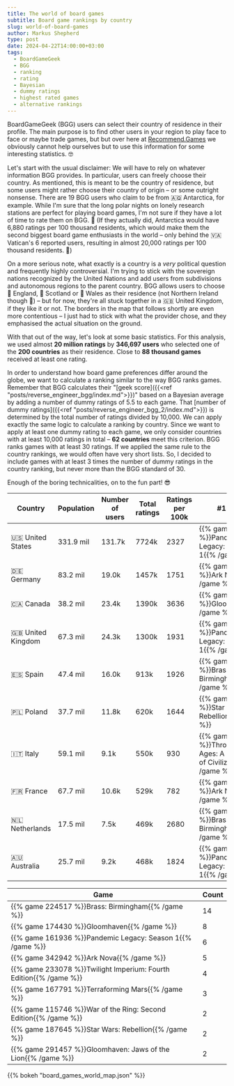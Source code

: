 ```yaml
---
title: The world of board games
subtitle: Board game rankings by country
slug: world-of-board-games
author: Markus Shepherd
type: post
date: 2024-04-22T14:00:00+03:00
tags:
  - BoardGameGeek
  - BGG
  - ranking
  - rating
  - Bayesian
  - dummy ratings
  - highest rated games
  - alternative rankings
---
```


<script type="text/javascript" src="https://cdn.bokeh.org/bokeh/release/bokeh-3.4.1.min.js" ></script>
<script type="text/javascript" src="https://cdn.bokeh.org/bokeh/release/bokeh-widgets-3.4.1.min.js" ></script>
<script type="text/javascript" src="https://cdn.bokeh.org/bokeh/release/bokeh-tables-3.4.1.min.js" ></script>
<script type="text/javascript" src="https://cdn.bokeh.org/bokeh/release/bokeh-api-3.4.1.min.js" ></script>

BoardGameGeek (BGG) users can select their country of residence in their profile. The main purpose is to find other users in your region to play face to face or maybe trade games, but but over here at [Recommend.Games](https://recommend.games/#/) we obviously cannot help ourselves but to use this information for some interesting statistics. 🤓

Let's start with the usual disclaimer: We will have to rely on whatever information BGG provides. In particular, users can freely choose their country. As mentioned, this is meant to be the country of residence, but some users might rather choose their country of origin – or some outright nonsense. There are 19 BGG users who claim to be from 🇦🇶 Antarctica, for example. While I'm sure that the long polar nights on lonely research stations are perfect for playing board games, I'm not sure if they have a lot of time to rate them on BGG. 🐧 (If they actually did, Antarctica would have 6,880 ratings per 100 thousand residents, which would make them the second biggest board game enthusiasts in the world – only behind the 🇻🇦 Vatican's 6 reported users, resulting in almost 20,000 ratings per 100 thousand residents. 🙏)

On a more serious note, what exactly is a country is a *very* political question and frequently highly controversial. I'm trying to stick with the sovereign nations recognized by the United Nations and️ add users from subdivisions and autonomous regions to the parent country. BGG allows users to choose 🏴󠁧󠁢󠁥󠁮󠁧󠁿 England, 🏴󠁧󠁢󠁳󠁣󠁴󠁿 Scotland or 🏴󠁧󠁢󠁷󠁬󠁳󠁿 Wales as their residence (not Northern Ireland though 🤔) – but for now, they're all stuck together in a 🇬🇧 United Kingdom, if they like it or not. The borders in the map that follows shortly are even more contentious – I just had to stick with what the provider chose, and they emphasised the actual situation on the ground.

With that out of the way, let's look at some basic statistics. For this analysis, we used almost **20 million ratings** by **346,697 users** who selected one of the **200 countries** as their residence. Close to **88 thousand games** received at least one rating.

In order to understand how board game preferences differ around the globe, we want to calculate a ranking similar to the way BGG ranks games. Remember that BGG calculates their "[geek score]({{<ref "posts/reverse_engineer_bgg/index.md">}})" based on a Bayesian average by adding a number of dummy ratings of 5.5 to each game. That [number of dummy ratings]({{<ref "posts/reverse_engineer_bgg_2/index.md">}}) is determined by the total number of ratings divided by 10,000. We can apply exactly the same logic to calculate a ranking by country. Since we want to apply at least one dummy rating to each game, we only consider countries with at least 10,000 ratings in total – **62 countries** meet this criterion. BGG ranks games with at least 30 ratings. If we applied the same rule to the country rankings, we would often have very short lists. So, I decided to include games with at least 3 times the number of dummy ratings in the country ranking, but never more than the BGG standard of 30.

Enough of the boring technicalities, on to the fun part! 😎

| Country           | Population | Number of users | Total ratings | Ratings per 100k | #1 game                                                                       |
|-------------------|------------|-----------------|---------------|------------------|-------------------------------------------------------------------------------|
| 🇺🇸 United States  | 331.9 mil  | 131.7k          | 7724k         | 2327             | {{% game 161936 %}}Pandemic Legacy: Season 1{{% /game %}}                     |
| 🇩🇪 Germany        | 83.2 mil   | 19.0k           | 1457k         | 1751             | {{% game 342942 %}}Ark Nova{{% /game %}}                                      |
| 🇨🇦 Canada         | 38.2 mil   | 23.4k           | 1390k         | 3636             | {{% game 174430 %}}Gloomhaven{{% /game %}}                                    |
| 🇬🇧 United Kingdom | 67.3 mil   | 24.3k           | 1300k         | 1931             | {{% game 161936 %}}Pandemic Legacy: Season 1{{% /game %}}                     |
| 🇪🇸 Spain          | 47.4 mil   | 16.0k           | 913k          | 1926             | {{% game 224517 %}}Brass: Birmingham{{% /game %}}                             |
| 🇵🇱 Poland         | 37.7 mil   | 11.8k           | 620k          | 1644             | {{% game 187645 %}}Star Wars: Rebellion{{% /game %}}                          |
| 🇮🇹 Italy          | 59.1 mil   | 9.1k            | 550k          | 930              | {{% game 182028 %}}Through the Ages: A New Story of Civilization{{% /game %}} |
| 🇫🇷 France         | 67.7 mil   | 10.6k           | 529k          | 782              | {{% game 342942 %}}Ark Nova{{% /game %}}                                      |
| 🇳🇱 Netherlands    | 17.5 mil   | 7.5k            | 469k          | 2680             | {{% game 224517 %}}Brass: Birmingham{{% /game %}}                             |
| 🇦🇺 Australia      | 25.7 mil   | 9.2k            | 468k          | 1824             | {{% game 161936 %}}Pandemic Legacy: Season 1{{% /game %}}                     |

| Game                                                              | Count |
|-------------------------------------------------------------------|-------|
| {{% game 224517 %}}Brass: Birmingham{{% /game %}}                 | 14    |
| {{% game 174430 %}}Gloomhaven{{% /game %}}                        | 8     |
| {{% game 161936 %}}Pandemic Legacy: Season 1{{% /game %}}         | 6     |
| {{% game 342942 %}}Ark Nova{{% /game %}}                          | 5     |
| {{% game 233078 %}}Twilight Imperium: Fourth Edition{{% /game %}} | 4     |
| {{% game 167791 %}}Terraforming Mars{{% /game %}}                 | 3     |
| {{% game 115746 %}}War of the Ring: Second Edition{{% /game %}}   | 2     |
| {{% game 187645 %}}Star Wars: Rebellion{{% /game %}}              | 2     |
| {{% game 291457 %}}Gloomhaven: Jaws of the Lion{{% /game %}}      | 2     |

{{% bokeh "board_games_world_map.json" %}}
